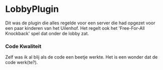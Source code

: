 # LobbyPlugin

Dit was de plugin die alles regelde voor een server die had opgezet voor een paar kinderen van het Uilenhof.
Het regelt ook het 'Free-For-All Knockback' spel dat onder de lobby zat.

### Code Kwaliteit
Zelf was ik al blij als de code een beetje werkte. Het is een wonder dat de code werk(te?).
